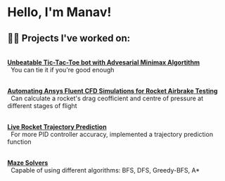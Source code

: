 <h1>Hello, I'm Manav! <br/></h1>

<h2>👨‍💻 Projects I've worked on:</h2>


  <br /><b>[Unbeatable Tic-Tac-Toe bot with Advesarial Minimax Algortithm](https://github.com/ManavToor/Minimax)</b><br /> 
  &nbsp;&nbsp;You can tie it if you're good enough<br />
  
  <br /><b>[Automating Ansys Fluent CFD Simulations for Rocket Airbrake Testing](https://github.com/waterloo-rocketry/PyAnsys)</b><br />
  &nbsp;&nbsp;Can calculate a rocket's drag ceofficient and centre of pressure at different stages of flight<br />
  
  <br /><b>[Live Rocket Trajectory Prediction](https://github.com/waterloo-rocketry/or-airbrake-plugin/blob/main/src/main/java/com/waterloorocketry/airbrakeplugin/controller/TrajectoryPrediction.java)</b><br />
  &nbsp;&nbsp;For more PID controller accuracy, implemented a trajectory prediction function<br />
  
  <br /><b>[Maze Solvers](https://github.com/ManavToor/MazeSolvers)</b><br />
  &nbsp;&nbsp;Capable of using different algorithms: BFS, DFS, Greedy-BFS, A*<br />
  

<!--
**joshmadakor1/joshmadakor1** is a ✨ _special_ ✨ repository because its `README.md` (this file) appears on your GitHub profile.

Here are some ideas to get you started:

- 🔭 I’m currently working on ...
- 🌱 I’m currently learning ...
- 👯 I’m looking to collaborate on ...
- 🤔 I’m looking for help with ...
- 💬 Ask me about ...
- 📫 How to reach me: ...
- 😄 Pronouns: ...
- ⚡ Fun fact: ...
-->
